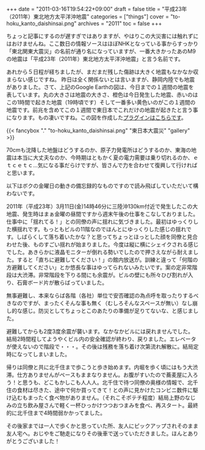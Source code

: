 +++
date = "2011-03-16T19:54:22+09:00"
draft = false
title = "平成23年（2011年）東北地方太平洋沖地震"
categories = ["things"]
cover = "to-hoku_kanto_daishinsai.png"
archives = "2011"
toc = false
+++

ちょっと記事にするのが遅すぎではありますが、やはりこの大災害には触れずにはおけませんね。ここ数日の情報ソースはほぼNHKとなっている事からすっかり「東北関東大震災」の名前が通り名になっていますが、一番大きかったあのM9の地震は「平成23年（2011年）東北地方太平洋沖地震」と言う名前です。


あれから５日程が経ちましたが、まだまだ残した傷跡は大きく地震もなかなか収まらない感じですね。
昨日は全く関係ないとは言いますが、静岡内陸でも地震がありました。さて、上記のGoogle Earthの図は、今日までの１週間の地震を表しています。丸の大きさは地震の大きさ、橙色は今日発生した地震、赤いのはこの1時間で起きた地震（19時頃です）そして一番多い黄色いのがこの１週間の地震です。前兆を含めてこの１週間で東日本でこれだけの地震が起きたと言う事になります。もの凄いですね。この図を作成した<a href="http://www.google.com/gadgets/directory?synd=earth&hl=jp&preview=on&cat=featured&url=http://www.google.com/mapfiles/mapplets/earthgallery/Real-time_Earthquakes.xml">プラグインはこちらです</a>。


{{< fancybox "." "to-hoku_kanto_daishinsai.png" "東日本大震災" "gallery" >}}

70cmも沈降した地盤はどうするのか、原子力発電所はどうするのか、東海の地震は本当に大丈夫なのか、今時期はともかく夏の電力需要は乗り切れるのか、ｅｔｃｅｔｃ...気になる事だらけですが、皆さんで力を合わせて復興して行ければと思います。

以下はボクの金曜日の動きの備忘録的なものですので読み飛ばしていただいて構わないです。

2011年（平成23年）3月11日(金)14時46分に三陸沖130km付近で発生したこの大地震、発生時はまぁ金曜の昼間ですから週末午後の仕事をこなしておりました。仕事中に「揺れてる！」との同僚の声に揺れに気づきました。最初はゆっくりした横揺れです。もっともビルの11階なのでほんとにゆっくりした感じの揺れです。しばらくして落ち着いたかな？と思ってちょっとほっとした顔を同僚と見合わせた後、ものすごい揺れが始まりました。今度は縦に横にシェイクされる感じでした。あきらかに液晶モニターが倒れる勢いでしたので押さえながら耐えました。すると「直ちに避難してください！」の館内放送が。訓練と違って「何階の方避難してください」とか悠長な事はゆってられないみたいです。案の定非常階段は大渋滞。非常階段を下りる間にも余震が。ビルの壁にも所々ひび割れが入り、石膏ボード片が散らばっていました。

無事避難し、本来ならば各階（各社）単位で安否確認の為点呼を取ったりするべきなのですが、まったくそんな事も無く（むしろそんなスペースが無い）なし崩し的な感じ。防災としてちょっとこのあたりの準備が足りてないな、と感じました。

避難してからも2度3度余震が襲います。なかなかビルには戻れませんでした。結局2時間程してようやくビル内の安全確認が終わり、戻りました。エレベータが使えないので階段で・・・。その後は残務を落ち着け次第流れ解散に。結局定時になってしまいました。

帰りは同僚と共に北千住まで歩こうと歩き始めます。内堀を歩く頃にはもう大渋滞。仕方ありませんがペースもままなりません。お腹がすいたので蕎麦屋に入ろう！と思うも、どこもかしこも人人人。北千住で待つ同僚の奥様の情報で、北千住の食材は尽きた、途中で何か買ってきて！との声に見かけたコンビニ数件に駆け込むもまったく食べ物がありません。（それこそポテチ程度）結局上野のなじみの立ち飲み屋さんで軽く一杯ひっかけつつおつまみを食べ、再スタート。最終的に北千住まで4時間弱かかってました。

その後家までは一人で歩くかと思っていた所、友人にピックアップされそのまま友人宅へ。おじやをご馳走になりその後車で送っていただきました。ほんとありがとうございました！


